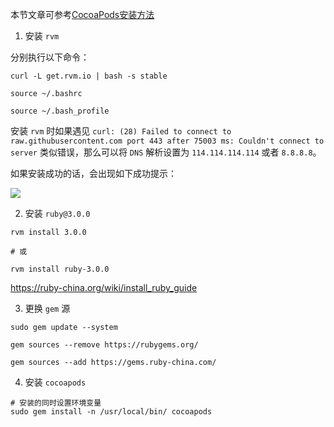 本节文章可参考[CocoaPods安装方法](https://www.jianshu.com/p/f43b5964f582)

1. 安装 `rvm`

分别执行以下命令：

```shell
curl -L get.rvm.io | bash -s stable 

source ~/.bashrc

source ~/.bash_profile
```

安装 `rvm` 时如果遇见 `curl: (28) Failed to connect to raw.githubusercontent.com port 443 after 75003 ms: Couldn't connect to server` 类似错误，那么可以将 `DNS` 解析设置为 `114.114.114.114` 或者 `8.8.8.8`。

如果安装成功的话，会出现如下成功提示：

![](https://raw.githubusercontent.com/oneyoung19/vuepress-blog-img/Not-Count-Contribution/img/20240405171751.png)

2. 安装 `ruby@3.0.0`

```shell
rvm install 3.0.0 

# 或 

rvm install ruby-3.0.0
```

https://ruby-china.org/wiki/install_ruby_guide

3. 更换 `gem` 源

```shell
sudo gem update --system

gem sources --remove https://rubygems.org/

gem sources --add https://gems.ruby-china.com/
```

4. 安装 `cocoapods`

```shell
# 安装的同时设置环境变量
sudo gem install -n /usr/local/bin/ cocoapods
```
